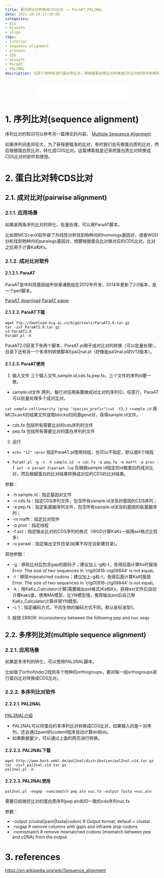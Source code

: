 ```yaml
---
title: 蛋白质比对转换成CDS比对 —— ParaAT,PAL2NAL
date: 2021-10-29 17:50:00
categories:
- bio
- bioinfo
- align
tags:
- tutorial
- sequence alignment
- protein
- CDS
- biosoft
- ParaAT
- PAL2NAL
description: 记录了两种先进行蛋白质比对，再根据蛋白质比对转换成CDS比对的软件和使用方法。
---
```


<div align="middle"><iframe frameborder="no" border="0" marginwidth="0" marginheight="0" width=298 height=52 src="//music.163.com/outchain/player?type=2&id=17059176&auto=1&height=32"></iframe></div>

# 1. 序列比对(sequence alignment)
序列比对的知识可以参考另一篇博文的内容。
[Multiple Sequence Alignment](https://yanzhongsino.github.io/2021/09/06/bioinfo_MSA/)

如果序列间差异较大，为了获得更精准的比对，有时我们会先做蛋白质的比对，然后根据蛋白质比对，转化成CDS比对。这篇博客就是记录把蛋白质比对转换成CDS比对的软件和使用。

# 2. 蛋白比对转CDS比对
## 2.1. 成对比对(pairwise alignment)
### 2.1.1. 应用场景
如果是两条序列比对的转化，批量处理，可以用ParaAT脚本。

比如用MCScanX软件做了共线性分析找到物种间的homologs基因对，或者WGD分析找到物种内的paralogs基因对，想要根据蛋白比对做对应的CDS比对。比对之后用于计算Ka和Ks。

### 2.1.2. 成对比对软件
#### 2.1.2.1. ParaAT
ParaAT是中科院基因组所张章课题组在2012年开发，2014年更新了2.0版本，是一个perl脚本。

[ParaAT download](https://ngdc.cncb.ac.cn/tools/paraat)
[ParaAT paper](https://www.sciencedirect.com/science/article/pii/S0006291X12003518)

#### 2.1.2.2. ParaAT下载
```
wget ftp://download.big.ac.cn/bigd/tools/ParaAT2.0.tar.gz
tar -zxf ParaAT2.0.tar.gz
cd ParaAT2.0
ParaAT.pl -h
```

ParaAT2.0目录下有两个脚本，ParaAT.pl用于成对比对的转换（可以批量处理），目录下还有另一个多序列转换脚本Epal2nal.pl（好像是pal2nal.pl的V13版本）。

#### 2.1.2.3. ParaAT使用
1. 输入文件
三个输入文件,sample.id,cds.fa,pep.fa，三个文件的序列id要一致。
- sample.id文件
两列，每行对应两条要做成对比对的序列ID，任意行，ParaAT可以批量处理多个成对比对。

`cat sample.collinearity |grep "species_prefix"|cut -f2,3 >sample.id` 用MCScanX的结果文件提取blocks的同源gene对，获得sample.id文件。

- cds.fa
包括所有需要比对的cds序列的文件
- pep.fa
包括所有需要比对的蛋白序列的文件

2. 运行
- `echo "12" >proc`
指定ParaAT.pl使用线程，也可以不指定，默认是6个线程

- `ParaAT.pl -g -t -h sample.id -n cds.fa -a pep.fa -m mafft -p proc -f axt -o paraat 2>paraat.log`
先根据sample.id指定的id做蛋白的成对比对，然后根据蛋白的比对结果转换成对应的CDS的比对结果。

参数：
- -h sample.id：指定基因对文件
- -n cds.fa：指定CDS序列文件，包含所有sample.id涉及的基因的CDS序列；
- -a pep.fa：指定氨基酸序列文件，包含所有sample.id涉及的基因的氨基酸序列；
- -m mafft：指定比对软件
- -p proc：指定线程
- -f axt：指定输出比对的CDS序列的格式（WGD计算KaKs一般用axt格式比较多）
- -o paraat：指定输出文件目录(如果不存在会新建目录)。

其他参数：
- -g：移除比对后包含gap的密码子；建议加上-g和-t，免得后面计算Ks时报错Error. The size of two sequences in 'ctg00816-ctg08844' is not equal。
- -t：移除mismatched codons；建议加上-g和-t，免得后面计算Ks时报错Error. The size of two sequences in 'ctg00816-ctg08844' is not equal。
- -k：用KaKs_Calculator计算(需要输出axt格式)Ka和Ks，获得axt文件后自动计算kaks值，使用MA模型，比YN模型慢，推荐输出axt后自己用KaKs_Calculator计算并用YN模型。
- -c 1：指定编码方式，不同生物的编码方式不同，默认是标准型1。

3. 报错
ERROR: inconsistency between the following pep and nuc seqs

## 2.2. 多序列比对(multiple sequence alignment)
### 2.2.1. 应用场景
如果是多序列的转化，可以使用PAL2NAL脚本。

比如做了orthofinder2找到多个物种的orthogroups，要对每一组orthogroups进行蛋白比对转换成CDS比对。

### 2.2.2. 多序列比对软件
#### 2.2.2.1. PAL2NAL
[PAL2NAL介绍](http://www.bork.embl.de/pal2nal/)

- PAL2NAL可以将蛋白的多序列比对转换成CDS比对，如果输入的是一对序列，还会通过paml的codeml程序自动计算dn和ds。
- 如果数据量少，可以通过上面的网页进行转换。

#### 2.2.2.2. PAL2NAL下载
```shell
wget http://www.bork.embl.de/pal2nal/distribution/pal2nal.v14.tar.gz
tar -zxvf pal2nal.v14.tar.gz
pal2nal.pl -h
```

#### 2.2.2.3. PAL2NAL使用
`pal2nal.pl -nogap -nomismatch pep.aln nuc.fa -output fasta >nuc.aln`

需要已经做好比对的蛋白质序列pep.aln和ID一致的cds序列nuc.fa

参数：
- -output (clustal|paml|fasta|codon) # Output format; default = clustal
- -nogap  # remove columns with gaps and inframe stop codons
- -nomismatch # remove mismatched codons (mismatch between pep and cDNA) from the output

# 3. references
https://en.wikipedia.org/wiki/Sequence_alignment

